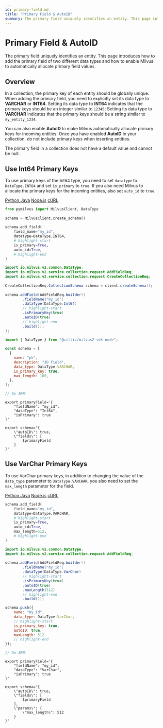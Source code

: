 ```yaml
---
id: primary-field.md
title: "Primary Field & AutoID"
summary: The primary field uniquely identifies an entity. This page introduces how to add the primary field of two different data types and how to enable Milvus to automatically allocate primary field values.​
---
```


# Primary Field & AutoID​

The primary field uniquely identifies an entity. This page introduces how to add the primary field of two different data types and how to enable Milvus to automatically allocate primary field values.​

## Overview​

In a collection, the primary key of each entity should be globally unique. When adding the primary field, you need to explicitly set its data type to **VARCHAR** or **INT64**. Setting its data type to **INT64** indicates that the primary keys should be an integer similar to `12345`; Setting its data type to **VARCHAR** indicates that the primary keys should be a string similar to `my_entity_1234`.​

You can also enable **AutoID** to make Milvus automatically allocate primary keys for incoming entities. Once you have enabled **AutoID** in your collection, do not include primary keys when inserting entities.​

The primary field in a collection does not have a default value and cannot be null.​

## Use Int64 Primary Keys​

To use primary keys of the Int64 type, you need to set `datatype` to `DataType.INT64` and set `is_primary` to `true`. If you also need Milvus to allocate the primary keys for the incoming entities, also set `auto_id` to `true`.​

<div class="multipleCode">
  <a href="#Python">Python </a>
  <a href="#Java">Java</a>
  <a href="#JavaScript">Node.js</a>
  <a href="#Bash">cURL</a>
</div>

```python
from pymilvus import MilvusClient, DataType​
​
schema = MilvusClient.create_schema()​
​
schema.add_field(​
    field_name="my_id",​
    datatype=DataType.INT64,​
    # highlight-start​
    is_primary=True,​
    auto_id=True,​
    # highlight-end​
)​

```

```java
import io.milvus.v2.common.DataType;​
import io.milvus.v2.service.collection.request.AddFieldReq; ​
import io.milvus.v2.service.collection.request.CreateCollectionReq;​
​
CreateCollectionReq.CollectionSchema schema = client.createSchema();​
​
schema.addField(AddFieldReq.builder()​
        .fieldName("my_id")​
        .dataType(DataType.Int64)​
        // highlight-start​
        .isPrimaryKey(true)​
        .autoID(true)​
        // highlight-end​
        .build());​
);​

```

```javascript
import { DataType } from "@zilliz/milvus2-sdk-node";​
​
const schema = [​
  {​
    name: "pk",​
    description: "ID field",​
    data_type: DataType.VARCHAR,​
    is_primary_key: true,​
    max_length: 100,​
  },​
];​

```

```go
// Go 缺失​

```

```curl
export primaryField='{​
    "fieldName": "my_id",​
    "dataType": "Int64",​
    "isPrimary": true​
}'​
​
export schema="{​
    \"autoID\": true,​
    \"fields\": [​
        $primaryField​
    ]​
}"​

```

## Use VarChar Primary Keys​

To use VarChar primary keys, in addition to changing the value of the `data_type` parameter to `DataType.VARCHAR`, you also need to set the `max_length` parameter for the field. ​

<div class="multipleCode">
  <a href="#Python">Python </a>
  <a href="#Java">Java</a>
  <a href="#JavaScript">Node.js</a>
  <a href="#Bash">cURL</a>
</div>

```python
schema.add_field(​
    field_name="my_id",​
    datatype=DataType.VARCHAR,​
    # highlight-start​
    is_primary=True,​
    auto_id=True,​
    max_length=512,​
    # highlight-end​
)​

```

```java
import io.milvus.v2.common.DataType;​
import io.milvus.v2.service.collection.request.AddFieldReq; ​
​
schema.addField(AddFieldReq.builder()​
        .fieldName("my_id")​
        .dataType(DataType.VarChar)​
        // highlight-start​
        .isPrimaryKey(true)​
        .autoID(true)​
        .maxLength(512)​
        // highlight-end​
        .build());​

```

```javascript
schema.push({​
    name: "my_id",​
    data_type: DataType.VarChar,​
    // highlight-start​
    is_primary_key: true,​
    autoID: true,​
    maxLength: 512​
    // highlight-end​
});​

```

```go
// Go 缺失​

```

```curl
export primaryField='{​
    "fieldName": "my_id",​
    "dataType": "VarChar",​
    "isPrimary": true​
}'​
​
export schema="{​
    \"autoID\": true,​
    \"fields\": [​
        $primaryField​
    ],​
    \"params\": {​
        \"max_length\": 512​
    }​
}"​

```

